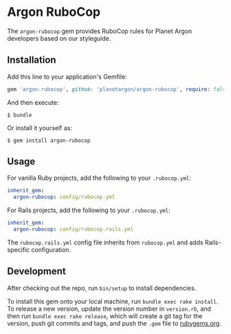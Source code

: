 # Argon RuboCop

The `argon-rubocop` gem provides RuboCop rules for Planet Argon developers based on our styleguide.

## Installation

Add this line to your application's Gemfile:

```ruby
gem 'argon-rubocop', github: 'planetargon/argon-rubocop', require: false
```

And then execute:

    $ bundle

Or install it yourself as:

    $ gem install argon-rubocop

## Usage

For vanilla Ruby projects, add the following to your `.rubocop.yml`:

```yaml
inherit_gem:
  argon-rubocop: config/rubocop.yml
```

For Rails projects, add the following to your `.rubocop.yml`:

```yaml
inherit_gem:
  argon-rubocop: config/rubocop.rails.yml
```

The `rubocop.rails.yml` config file inherits from `rubocop.yml` and adds Rails-specific configuration.

## Development

After checking out the repo, run `bin/setup` to install dependencies.

To install this gem onto your local machine, run `bundle exec rake install`. To release a new version, update the version number in `version.rb`, and then run `bundle exec rake release`, which will create a git tag for the version, push git commits and tags, and push the `.gem` file to [rubygems.org](https://rubygems.org).
